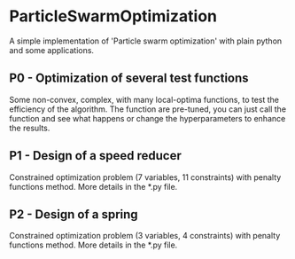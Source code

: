 # ParticleSwarmOptimization
A simple implementation of 'Particle swarm optimization' with plain python and some applications.

## P0 - Optimization of several test functions
Some non-convex, complex, with many local-optima functions, to test the efficiency of the algorithm.
The function are pre-tuned, you can just call the function and see what happens or change the hyperparameters to enhance the results.

## P1 - Design of a speed reducer
Constrained optimization problem (7 variables, 11 constraints) with penalty functions method. More details in the *.py file. 

## P2 - Design of a spring
Constrained optimization problem (3 variables, 4 constraints) with penalty functions method. More details in the *.py file. 
